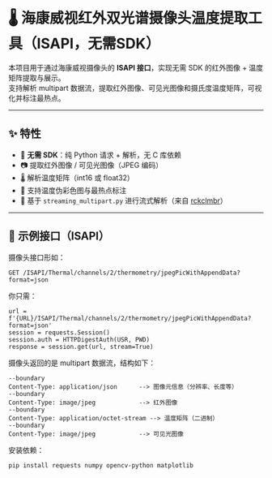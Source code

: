 # 🌡️ 海康威视红外双光谱摄像头温度提取工具（ISAPI，无需SDK）

本项目用于通过海康威视摄像头的 **ISAPI 接口**，实现无需 SDK 的红外图像 + 温度矩阵提取与展示。  
支持解析 multipart 数据流，提取红外图像、可见光图像和摄氏度温度矩阵，可视化并标注最热点。

---

## ✨ 特性

- 🎯 **无需 SDK**：纯 Python 请求 + 解析，无 C 库依赖
- 📷 提取红外图像 / 可见光图像（JPEG 编码）
- 🌡️ 解析温度矩阵（int16 或 float32）
- 🎨 支持温度伪彩色图与最热点标注
- 🧱 基于 `streaming_multipart.py` 进行流式解析（来自 [rckclmbr](https://github.com/rckclmbr/streaming_multipart)）

---

## 🔗 示例接口（ISAPI）

摄像头接口形如：

```http
GET /ISAPI/Thermal/channels/2/thermometry/jpegPicWithAppendData?format=json
```

你只需：

```
url = f'{URL}/ISAPI/Thermal/channels/2/thermometry/jpegPicWithAppendData?format=json'
session = requests.Session()
session.auth = HTTPDigestAuth(USR, PWD)
response = session.get(url, stream=True)
```

摄像头返回的是 multipart 数据流，结构如下：

```
--boundary
Content-Type: application/json      --> 图像元信息（分辨率、长度等）
--boundary
Content-Type: image/jpeg            --> 红外图像
--boundary
Content-Type: application/octet-stream --> 温度矩阵（二进制）
--boundary
Content-Type: image/jpeg            --> 可见光图像
```

安装依赖：

```
pip install requests numpy opencv-python matplotlib
```
